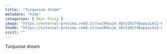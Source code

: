 ```yaml
---
title:  "Turquoise dream"
metadate: "hide"
categories: [ Rear Pussy ]
image: "https://external-preview.redd.it/xwi9hGu2e_XDslQ9z74EwpyuLmz2-P1xL5D_1-OMTGM.png?auto=webp&s=8b29ce450395dcf5cbb0ddb16bc1c4a1fedcfd43"
thumb: "https://external-preview.redd.it/xwi9hGu2e_XDslQ9z74EwpyuLmz2-P1xL5D_1-OMTGM.png?width=640&crop=smart&auto=webp&s=4b1dac6473d373d04cc4125590493ce9f6ae45d3"
visit: ""
---
```

Turquoise dream
